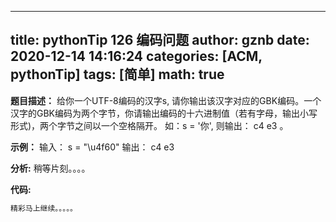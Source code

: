 
---
title: pythonTip 126 编码问题
author: gznb
date: 2020-12-14 14:16:24
categories: [ACM, pythonTip]
tags: [简单]
math: true
---

**题目描述：**
给你一个UTF-8编码的汉字s, 请你输出该汉字对应的GBK编码。一个汉字的GBK编码为两个字节，你请输出编码的十六进制值（若有字母，输出小写形式)，两个字节之间以一个空格隔开。
如：s = '你',
则输出：
c4 e3
。


**示例：**
输入：
s = "\u4f60"
输出：
c4 e3


**分析:**
稍等片刻。。。。

**代码:**
```python
精彩马上继续。。。。。
```
